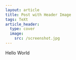 ```yaml
---
layout: article
title: Post with Header Image
tags: TeXt
article_header:
  type: cover
  image:
    src: /screenshot.jpg
---
```


Hello World
